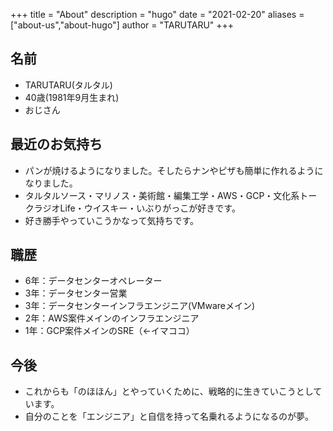 +++
title = "About"
description = "hugo"
date = "2021-02-20"
aliases = ["about-us","about-hugo"]
author = "TARUTARU"
+++

## 名前
- TARUTARU(タルタル)
- 40歳(1981年9月生まれ)
- おじさん

## 最近のお気持ち
- パンが焼けるようになりました。そしたらナンやピザも簡単に作れるようになりました。
- タルタルソース・マリノス・美術館・編集工学・AWS・GCP・文化系トークラジオLife・ウイスキー・いぶりがっこが好きです。
- 好き勝手やっていこうかなって気持ちです。

## 職歴
- 6年：データセンターオペレーター
- 3年：データセンター営業
- 3年：データセンターインフラエンジニア(VMwareメイン)
- 2年：AWS案件メインのインフラエンジニア
- 1年：GCP案件メインのSRE（←イマココ）

## 今後
- これからも「のほほん」とやっていくために、戦略的に生きていこうとしています。
- 自分のことを「エンジニア」と自信を持って名乗れるようになるのが夢。




